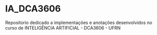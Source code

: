 # IA_DCA3606
Repositorio dedicado a implementações e anotações desenvolvidos no curso de INTELIGÊNCIA ARTIFICIAL - DCA3606 - UFRN
